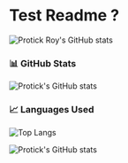 # Test Readme ?

![Protick Roy's GitHub stats](https://github-readme-stats.vercel.app/api?username=protickr&show_icons=true&theme=tokyonight)

### 📊 GitHub Stats
![Protick's GitHub stats](https://github-readme-stats.vercel.app/api?username=protickr&show_icons=true&theme=tokyonight)

### 📈 Languages Used
![Top Langs](https://github-readme-stats.vercel.app/api/top-langs/?username=protickr&layout=compact&theme=tokyonight)

![Protick's GitHub stats](https://github-readme-stats.vercel.app/api?username=protickr&show_icons=true&theme=tokyonight&count_private=true)
